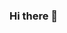 ### Hi there 👋

<!--
**ChamodiePubudini/ChamodiePubudini** is a ✨ _special_ ✨ repository because its `README.md` (this file) appears on your GitHub profile.

Here are some ideas to get you started:

- 🔭 I’m currently an undergraduate at NSBM Green University...
- 🌱 I’m currently learning JAVA ...
- 👯 I’m looking to collaborate on Meachine Learning,...
- 🤔 I’m looking for help with AWS...
- 💬 Ask me about Anything...
- 📫 How to reach me: ...[Facebook](https://www.facebook.com/chamodie.pubudini/)
- 😄 Pronouns: ...She/her
- ⚡ Fun fact: ..."Oops!Sorry I forgot!"
-->
